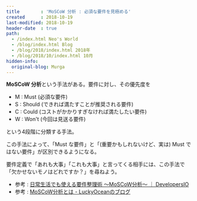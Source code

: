 ```yaml
---
title        : 'MoSCoW 分析 : 必須な要件を見極める'
created      : 2018-10-19
last-modified: 2018-10-19
header-date  : true
path:
  - /index.html Neo's World
  - /blog/index.html Blog
  - /blog/2018/index.html 2018年
  - /blog/2018/10/index.html 10月
hidden-info:
  original-blog: Murga
---
```


**MoSCoW 分析**という手法がある。要件に対し、その優先度を

- M : Must (必須な要件)
- S : Should (できれば満たすことが推奨される要件)
- C : Could (コストがかかりすぎなければ満たしたい要件)
- W : Won't (今回は見送る要件)

という4段階に分類する手法。

この手法によって、「Must な要件」と「(重要かもしれないけど、実は) Must ではない要件」が区別できるようになる。

要件定義で「あれも大事」「これも大事」と言ってくる相手には、この手法で「欠かせないモノはどれですか？」を尋ねよう。

- 参考 : [日常生活でも使える要件整理術 〜MoSCoW分析〜 ｜ DevelopersIO](https://dev.classmethod.jp/etc/moscow/)
- 参考 : [MoSCoW分析とは - LuckyOceanのブログ](http://hiroshi-kizaki.hatenablog.com/entry/2017/06/06/201457)
